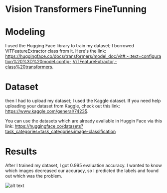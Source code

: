 # Vision Transformers FineTunning

# Modeling
I used the Hugging Face library to train my dataset; I borrowed ViTFeatureExtractor class from it. Here's the link: https://huggingface.co/docs/transformers/model_doc/vit#:~:text=configuration%20%3D%20model.config-,ViTFeatureExtractor,-class%20transformers.

# Dataset
then I had to upload my dataset; I used the Kaggle dataset. If you need help uploading your dataset from Kaggle, check out this link:
  https://www.kaggle.com/general/74235.
  
 You can use the datasets which are already available in Huggin Face via this link: https://huggingface.co/datasets?task_categories=task_categories:image-classification
  
 # Results
 After I trained my dataset, I got 0.995 evaluation accuracy. I wanted to know which images decreased our accuracy, so I predicted the labels and found out which was the problem. 
 
 
 ![alt text](https://user-images.githubusercontent.com/24693328/197225051-235ce034-3e92-4ed3-8501-cb88e32188e8.png)

 
